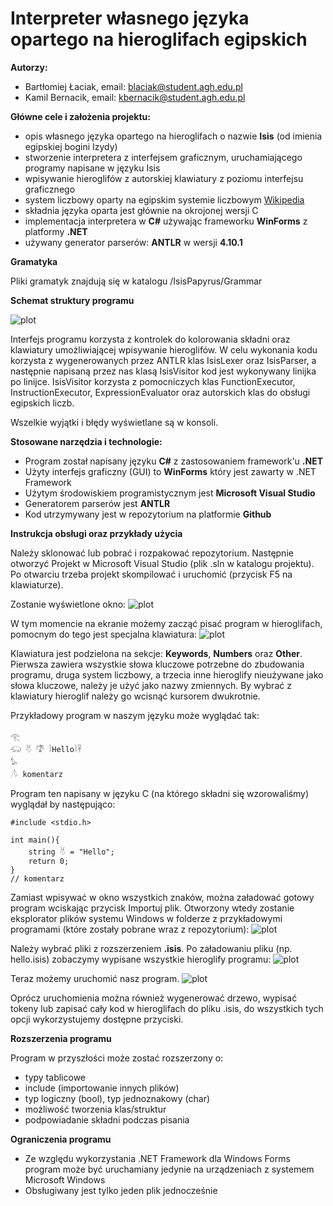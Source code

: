 # Interpreter własnego języka opartego na hieroglifach egipskich

**Autorzy:**
- Bartłomiej Łaciak, email: blaciak@student.agh.edu.pl
- Kamil Bernacik, email: kbernacik@student.agh.edu.pl

**Główne cele i założenia projektu:**
- opis własnego języka opartego na hieroglifach o nazwie **Isis** (od imienia egipskiej bogini Izydy)
- stworzenie interpretera z interfejsem graficznym, uruchamiającego programy napisane w języku Isis
- wpisywanie hieroglifów z autorskiej klawiatury z poziomu interfejsu graficznego
- system liczbowy oparty na egipskim systemie liczbowym [Wikipedia][1]
- składnia języka oparta jest głównie na okrojonej wersji C
- implementacja interpretera w **C#** używając frameworku **WinForms** z platformy **.NET**
- używany generator parserów: **ANTLR** w wersji **4.10.1**

[1]: https://pl.wikipedia.org/wiki/Egipski_system_liczbowy "Egipski system liczbowy"

**Gramatyka**

Pliki gramatyk znajdują się w katalogu /IsisPapyrus/Grammar

**Schemat struktury programu**

![plot](./Images/prog_struct.png)

Interfejs programu korzysta z kontrolek do kolorowania składni oraz klawiatury umożliwiającej wpisywanie hieroglifów. W celu wykonania kodu korzysta z wygenerowanych przez ANTLR klas IsisLexer oraz IsisParser, a następnie napisaną przez nas klasą IsisVisitor kod jest wykonywany linijka po linijce. IsisVisitor korzysta z pomocniczych klas FunctionExecutor, InstructionExecutor, ExpressionEvaluator oraz autorskich klas do obsługi egipskich liczb.

Wszelkie wyjątki i błędy wyświetlane są w konsoli.

**Stosowane narzędzia i technologie:**

- Program został napisany języku **C#** z zastosowaniem framework'u **.NET**
- Użyty interfejs graficzny (GUI) to **WinForms** który jest zawarty w .NET Framework
- Użytym środowiskiem programistycznym jest **Microsoft Visual Studio**
- Generatorem parserów jest **ANTLR**
- Kod utrzymywany jest w repozytorium na platformie **Github**

**Instrukcja obsługi oraz przykłady użycia**

Należy sklonować lub pobrać i rozpakować repozytorium. Następnie otworzyć Projekt w Microsoft Visual Studio (plik .sln w katalogu projektu). Po otwarciu trzeba projekt skompilować i uruchomić (przycisk F5 na klawiaturze).

Zostanie wyświetlone okno:
![plot](./Images/prog_1.jpg)

W tym momencie na ekranie możemy zacząć pisać program w hieroglifach, pomocnym do tego jest specjalna klawiatura:
![plot](./Images/keyboard_1.jpg)

Klawiatura jest podzielona na sekcje: **Keywords**, **Numbers** oraz **Other**. Pierwsza zawiera wszystkie słowa kluczowe potrzebne do zbudowania programu, druga system liczbowy, a trzecia inne hieroglify nieużywane jako słowa kluczowe, należy je użyć jako nazwy zmiennych. By wybrać z klawiatury hieroglif należy go wcisnąć kursorem dwukrotnie.

Przykładowy program w naszym języku może wyglądać tak:

```
𓂀
𓃯 𓄃 𓍝 𓎛Hello𓎛𓋹
𓅊
𓌅 komentarz
```

Program ten napisany w języku C (na którego składni się wzorowaliśmy) wyglądał by następująco:

```
#include <stdio.h>

int main(){
    string 𓄃 = "Hello";
    return 0;
}
// komentarz
```

Zamiast wpisywać w okno wszystkich znaków, można załadować gotowy program wciskając przycisk Importuj plik. Otworzony wtedy zostanie eksplorator plików systemu Windows w folderze z przykładowymi programami (które zostały pobrane wraz z repozytorium):
![plot](./Images/prog_2.jpg)

Należy wybrać pliki z rozszerzeniem **.isis**. Po załadowaniu pliku (np. hello.isis) zobaczymy wypisane wszystkie hieroglify programu:
![plot](./Images/prog_3.jpg)

Teraz możemy uruchomić nasz program.
![plot](./Images/prog_4.jpg)

Oprócz uruchomienia można również wygenerować drzewo, wypisać tokeny lub zapisać cały kod w hieroglifach do pliku .isis, do wszystkich tych opcji wykorzystujemy dostępne przyciski.

**Rozszerzenia programu**

Program w przyszłości może zostać rozszerzony o:
- typy tablicowe
- include (importowanie innych plików)
- typ logiczny (bool), typ jednoznakowy (char)
- możliwość tworzenia klas/struktur
- podpowiadanie składni podczas pisania

**Ograniczenia programu**

- Ze względu wykorzystania .NET Framework dla Windows Forms program może być uruchamiany jedynie na urządzeniach z systemem Microsoft Windows
- Obsługiwany jest tylko jeden plik jednocześnie
